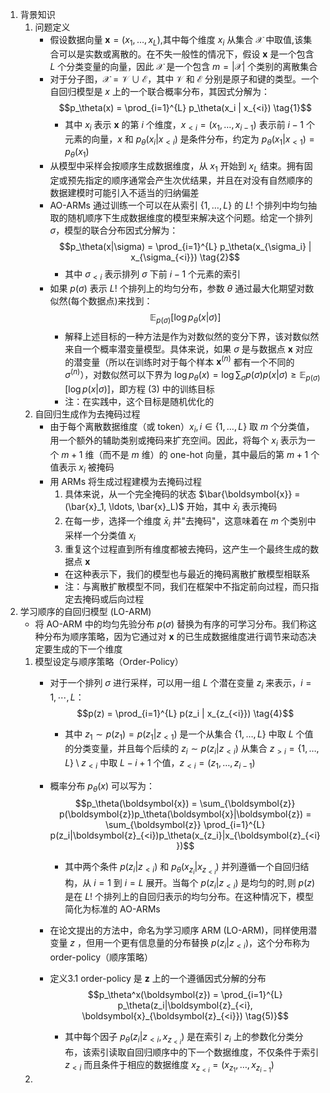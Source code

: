 1. 背景知识
	1. 问题定义
		- 假设数据向量 $\boldsymbol{x} = (x_1, \ldots, x_L)$,其中每个维度 $x_i$ 从集合 $\mathcal{X}$ 中取值,该集合可以是实数或离散的。在不失一般性的情况下，假设 $\boldsymbol{x}$ 是一个包含 $L$ 个分类变量的向量，因此 $\mathcal{X}$ 是一个包含 $m = |\mathcal{X}|$ 个类别的离散集合
		- 对于分子图，$\mathcal{X} = \mathcal{V} \cup \mathcal{E}$，其中 $\mathcal{V}$ 和 $\mathcal{E}$ 分别是原子和键的类型。一个自回归模型是 $x$ 上的一个联合概率分布，其因式分解为：
			$$p_\theta(x) = \prod_{i=1}^{L} p_\theta(x_i | x_{<i}) \tag{1}$$
			- 其中 $x_i$ 表示 $\boldsymbol{x}$ 的第 $i$ 个维度，$x_{<i} = (x_1, \ldots, x_{i-1})$ 表示前 $i-1$ 个元素的向量，$x$ 和 $p_\theta(x_i | x_{<i})$ 是条件分布，约定为 $p_\theta(x_1 | x_{<1}) = p_\theta(x_1)$
		- 从模型中采样会按顺序生成数据维度，从 $x_1$ 开始到 $x_L$ 结束。拥有固定或预先指定的顺序通常会产生次优结果，并且在对没有自然顺序的数据建模时可能引入不适当的归纳偏差
		- AO-ARMs 通过训练一个可以在从索引 $\{1, \ldots, L\}$ 的 $L!$ 个排列中均匀抽取的随机顺序下生成数据维度的模型来解决这个问题。给定一个排列 $\sigma$，模型的联合分布因式分解为：
			$$p_\theta(x|\sigma) = \prod_{i=1}^{L} p_\theta(x_{\sigma_i} | x_{\sigma_{<i}}) 
			\tag{2}$$
			- 其中 $\sigma_{<i}$ 表示排列 $\sigma$ 下前 $i-1$ 个元素的索引
		- 如果 $p(\sigma)$ 表示 $L!$ 个排列上的均匀分布，参数 $\theta$ 通过最大化期望对数似然(每个数据点)来找到：
			$$\mathbb{E}_{p(\sigma)} [\log p_\theta(x|\sigma)] \tag{3}$$
			- 解释上述目标的一种方法是作为对数似然的变分下界，该对数似然来自一个概率潜变量模型。具体来说，如果 $\sigma$ 是与数据点 $\boldsymbol{x}$ 对应的潜变量（所以在训练时对于每个样本 $\boldsymbol{x}^{(n)}$ 都有一个不同的 $\sigma^{(n)}$），对数似然可以下界为 $\log p_\theta(x) = \log \sum_\sigma p(\sigma)p(x|\sigma) \geq \mathbb{E}_{p(\sigma)}[\log p(x|\sigma)]$，即方程 (3) 中的训练目标
			- 注：在实践中，这个目标是随机优化的
	2. 自回归生成作为去掩码过程
		- 由于每个离散数据维度（或 token）$x_i, i \in \{1, \ldots, L\}$ 取 $m$ 个分类值，用一个额外的辅助类别或掩码来扩充空间。因此，将每个 $x_i$ 表示为一个 $m+1$ 维（而不是 $m$ 维）的 $\text{one-hot}$ 向量，其中最后的第 $m+1$ 个值表示 $x_i$ 被掩码
		- 用 ARMs 将生成过程建模为去掩码过程
			1. 具体来说，从一个完全掩码的状态 $\bar{\boldsymbol{x}} = (\bar{x}_1, \ldots, \bar{x}_L)$ 开始，其中 $\bar{x}_i$ 表示掩码
			2. 在每一步，选择一个维度 $\bar{x}_i$ 并"去掩码"，这意味着在 $m$ 个类别中采样一个分类值 $x_i$
			3. 重复这个过程直到所有维度都被去掩码，这产生一个最终生成的数据点 $\boldsymbol{x}$
			- 在这种表示下，我们的模型也与最近的掩码离散扩散模型相联系
			- 注：与离散扩散模型不同，我们在框架中不指定前向过程，而只指定去掩码或后向过程
2. 学习顺序的自回归模型 (LO-ARM)
	- 将 AO-ARM 中的均匀先验分布 $p(\sigma)$ 替换为有序的可学习分布。我们称这种分布为顺序策略，因为它通过对 $\boldsymbol{x}$ 的已生成数据维度进行调节来动态决定要生成的下一个维度
	1. 模型设定与顺序策略（Order-Policy）
		- 对于一个排列 $\sigma$ 进行采样，可以用一组 $L$ 个潜在变量 $z_i$ 来表示，$i = 1, \cdots, L$：
			$$p(z) = \prod_{i=1}^{L} p(z_i | x_{z_{<i}}) 
			\tag{4}$$
			- 其中 $z_1 \sim p(z_1) = p(z_1|z_{<1})$ 是一个从集合 $\{1, \ldots, L\}$ 中取 $L$ 个值的分类变量，并且每个后续的 $z_i \sim p(z_i|z_{<i})$ 从集合 $z_{>i} = \{1, \ldots, L\} \setminus z_{<i}$ 中取 $L - i + 1$ 个值，$z_{<i} = (z_1, \ldots, z_{i-1})$
		- 概率分布 $p_\theta(x)$ 可以写为：
			$$p_\theta(\boldsymbol{x}) = \sum_{\boldsymbol{z}} p(\boldsymbol{z})p_\theta(\boldsymbol{x}|\boldsymbol{z}) = \sum_{\boldsymbol{z}} \prod_{i=1}^{L} p(z_i|\boldsymbol{z}_{<i})p_\theta(x_{z_i}|x_{\boldsymbol{z}_{<i}})$$

			- 其中两个条件 $p(z_i|z_{<i})$ 和 $p_\theta(x_{z_i}|x_{z_{<i}})$ 并列遵循一个自回归结构，从 $i = 1$ 到 $i = L$ 展开。当每个 $p(z_i|z_{<i})$ 是均匀的时,则 $p(z)$ 是在 $L!$ 个排列上的自回归表示的均匀分布。在这种情况下，模型简化为标准的 AO-ARMs
		- 在论文提出的方法中，命名为学习顺序 ARM (LO-ARM)，同样使用潜变量 $z$ ，但用一个更有信息量的分布替换 $p(z_i|z_{<i})$，这个分布称为 order-policy（顺序策略）
		- 定义3.1 order-policy 是 $\boldsymbol{z}$ 上的一个遵循因式分解的分布
			$$p_\theta^x(\boldsymbol{z}) = \prod_{i=1}^{L} p_\theta(z_i|\boldsymbol{z}_{<i}, \boldsymbol{x}_{\boldsymbol{z}_{<i}}) \tag{5)}$$
			- 其中每个因子 $p_\theta(z_i|z_{<i}, x_{z_{<i}})$ 是在索引 $z_i$ 上的参数化分类分布，该索引读取自回归顺序中的下一个数据维度，不仅条件于索引 $z_{<i}$ 而且条件于相应的数据维度 $x_{z_{<i}} = (x_{z_1}, \ldots, x_{z_{i-1}})$
	2. 

